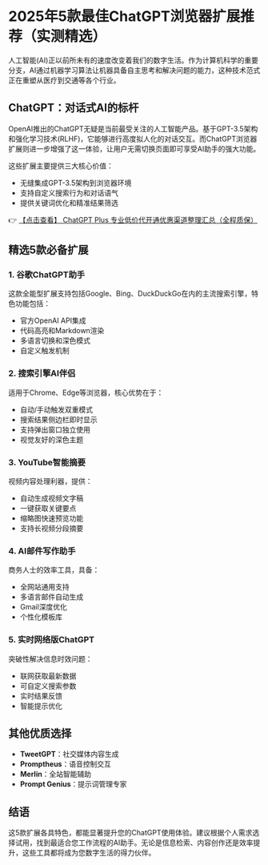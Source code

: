 # 2025年5款最佳ChatGPT浏览器扩展推荐（实测精选）

人工智能(AI)正以前所未有的速度改变着我们的数字生活。作为计算机科学的重要分支，AI通过机器学习算法让机器具备自主思考和解决问题的能力，这种技术范式正在重塑从医疗到交通等各个行业。

## ChatGPT：对话式AI的标杆

OpenAI推出的ChatGPT无疑是当前最受关注的人工智能产品。基于GPT-3.5架构和强化学习技术(RLHF)，它能够进行高度拟人化的对话交互。而ChatGPT浏览器扩展则进一步增强了这一体验，让用户无需切换页面即可享受AI助手的强大功能。

这些扩展主要提供三大核心价值：
- 无缝集成GPT-3.5架构到浏览器环境
- 支持自定义搜索行为和对话语气
- 提供关键词优化和精准结果筛选

👉 [【点击查看】 ChatGPT Plus 专业低价代开通优惠渠道整理汇总（全程质保）](https://bit.ly/DaiKai)

## 精选5款必备扩展

### 1. 谷歌ChatGPT助手
这款全能型扩展支持包括Google、Bing、DuckDuckGo在内的主流搜索引擎，特色功能包括：
- 官方OpenAI API集成
- 代码高亮和Markdown渲染
- 多语言切换和深色模式
- 自定义触发机制

### 2. 搜索引擎AI伴侣
适用于Chrome、Edge等浏览器，核心优势在于：
- 自动/手动触发双重模式
- 搜索结果侧边栏即时显示
- 支持弹出窗口独立使用
- 视觉友好的深色主题

### 3. YouTube智能摘要
视频内容处理利器，提供：
- 自动生成视频文字稿
- 一键获取关键要点
- 缩略图快速预览功能
- 支持长视频分段摘要

### 4. AI邮件写作助手
商务人士的效率工具，具备：
- 全网站通用支持
- 多语言邮件自动生成
- Gmail深度优化
- 个性化模板库

### 5. 实时网络版ChatGPT
突破性解决信息时效问题：
- 联网获取最新数据
- 可自定义搜索参数
- 实时结果反馈
- 智能提示优化

## 其他优质选择
- **TweetGPT**：社交媒体内容生成
- **Promptheus**：语音控制交互
- **Merlin**：全站智能辅助
- **Prompt Genius**：提示词管理专家

## 结语
这5款扩展各具特色，都能显著提升您的ChatGPT使用体验。建议根据个人需求选择试用，找到最适合您工作流程的AI助手。无论是信息检索、内容创作还是效率提升，这些工具都将成为您数字生活的得力伙伴。